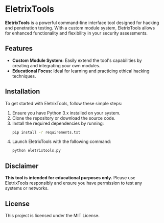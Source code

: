 # EletrixTools

**EletrixTools** is a powerful command-line interface tool designed for hacking and penetration testing. With a custom module system, EletrixTools allows for enhanced functionality and flexibility in your security assessments.

## Features

- **Custom Module System:** Easily extend the tool's capabilities by creating and integrating your own modules.
- **Educational Focus:** Ideal for learning and practicing ethical hacking techniques.

## Installation

To get started with EletrixTools, follow these simple steps:

1. Ensure you have Python 3.x installed on your system.
2. Clone the repository or download the source code.
3. Install the required dependencies by running:
   ```bash
   pip install -r requirements.txt
   ```
4. Launch EletrixTools with the following command:
   ```bash
   python eletrixtools.py
   ```

## Disclaimer

**This tool is intended for educational purposes only.** Please use EletrixTools responsibly and ensure you have permission to test any systems or networks.

## License

This project is licensed under the MIT License.

